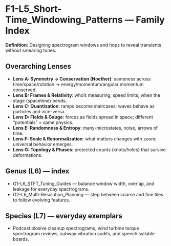 # F1-L5_Short-Time_Windowing_Patterns — Family Index
**Definition:** Designing spectrogram windows and hops to reveal transients without smearing tones.
## Overarching Lenses

- **Lens A: Symmetry -> Conservation (Noether)**: sameness across time/space/rotation → energy/momentum/angular momentum conserved.
- **Lens B: Frames & Relativity**: who’s measuring; speed limits; when the stage (spacetime) bends.
- **Lens C: Quantization**: ramps become staircases; waves behave as particles and vice-versa.
- **Lens D: Fields & Gauge**: forces as fields spread in space; different “potentials” = same physics.
- **Lens E: Randomness & Entropy**: many-microstates, noise, arrows of time.
- **Lens F: Scale & Renormalization**: what matters changes with zoom; universal behavior emerges.
- **Lens G: Topology & Phases**: protected counts (knots/holes) that survive deformations.

## Genus (L6) — index
- G1-L6_STFT_Tuning_Guides — balance window width, overlap, and leakage for everyday spectrograms.
- G2-L6_Multi-Resolution_Planning — step between coarse and fine tiles to follow evolving features.
## Species (L7) — everyday exemplars
- Podcast plosive cleanup spectrograms, wind turbine torque spectrogram reviews, subway vibration audits, and speech syllable boards.
